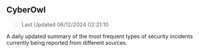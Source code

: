 ## CyberOwl 
> Last Updated 06/12/2024 02:21:10 


A daily updated summary of the most frequent types of security incidents currently being reported from different sources.

